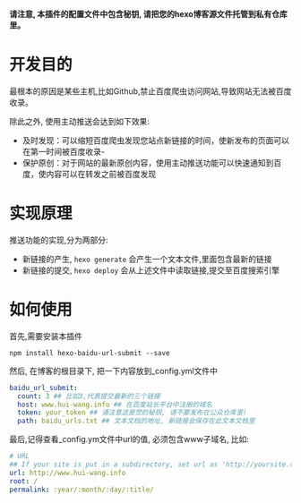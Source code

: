
**请注意, 本插件的配置文件中包含秘钥, 请把您的hexo博客源文件托管到私有仓库里。**

# 开发目的

最根本的原因是某些主机,比如Github,禁止百度爬虫访问网站,导致网站无法被百度收录。

除此之外, 使用主动推送会达到如下效果:

- 及时发现：可以缩短百度爬虫发现您站点新链接的时间，使新发布的页面可以在第一时间被百度收录-
- 保护原创：对于网站的最新原创内容，使用主动推送功能可以快速通知到百度，使内容可以在转发之前被百度发现

# 实现原理

推送功能的实现,分为两部分:

- 新链接的产生, `hexo generate` 会产生一个文本文件,里面包含最新的链接
- 新链接的提交, `hexo deploy` 会从上述文件中读取链接,提交至百度搜索引擎

# 如何使用

首先,需要安装本插件

`npm install hexo-baidu-url-submit --save`

然后, 在博客的根目录下, 把一下内容放到_config.yml文件中

```yml
baidu_url_submit:
  count: 3 ## 比如3,代表提交最新的三个链接
  host: www.hui-wang.info ## 在百度站长平台中注册的域名
  token: your_token ## 请注意这是您的秘钥, 请不要发布在公众仓库里!
  path: baidu_urls.txt ## 文本文档的地址, 新链接会保存在此文本文档里
```

最后,记得查看_config.ym文件中url的值, 必须包含www子域名, 比如:

```yml
# URL
## If your site is put in a subdirectory, set url as 'http://yoursite.com/child' and root as '/child/'
url: http://www.hui-wang.info
root: /
permalink: :year/:month/:day/:title/
```